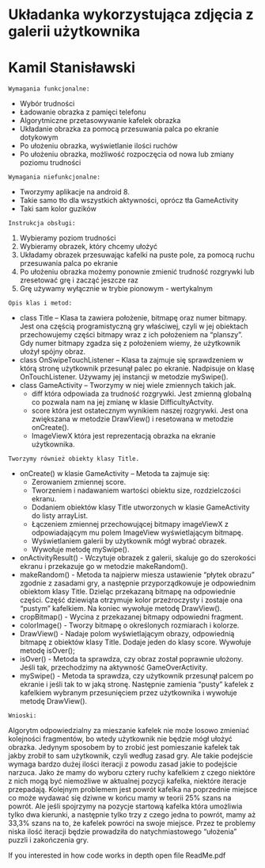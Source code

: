 # Układanka wykorzystująca zdjęcia z galerii użytkownika

# Kamil Stanisławski

```
Wymagania funkcjonalne:
```
- Wybór trudności
- Ładowanie obrazka z pamięci telefonu
- Algorytmiczne przetasowywanie kafelek obrazka
- Układanie obrazka za pomocą przesuwania palca po ekranie dotykowym
- Po ułożeniu obrazka, wyświetlanie ilości ruchów
- Po ułożeniu obrazka, możliwość rozpoczęcia od nowa lub zmiany poziomu trudności

```
Wymagania niefunkcjonalne:
```
- Tworzymy aplikacje na android 8.
- Takie samo tło dla wszystkich aktywności, oprócz tła GameActivity
- Taki sam kolor guzików

```
Instrukcja obsługi:
```
1. Wybieramy poziom trudności
2. Wybieramy obrazek, który chcemy ułożyć
3. Układamy obrazek przesuwając kafelki na puste pole, za pomocą ruchu przesuwania palca
    po ekranie
4. Po ułożeniu obrazka możemy ponownie zmienić trudność rozgrywki lub zresetować grę i
    zacząć jeszcze raz
5. Grę używamy wyłącznie w trybie pionowym - wertykalnym

```
Opis klas i metod:
```
- class Title – Klasa ta zawiera położenie, bitmapę oraz numer bitmapy. Jest ona częścią
    programistyczną gry właściwej, czyli w jej obiektach przechowujemy części bitmapy wraz z
    ich położeniem na “planszy”. Gdy numer bitmapy zgadza się z położeniem wiemy, że
    użytkownik ułożył spójny obraz.
- class OnSwipeTouchListener – Klasa ta zajmuje się sprawdzeniem w którą stronę użytkownik
    przesunął palec po ekranie. Nadpisuje on klasę OnTouchListener. Używamy jej instancji w
    metodzie mySwipe().
- class GameActivity – Tworzymy w niej wiele zmiennych takich jak.
    - diff która odpowiada za trudność rozgrywki. Jest zmienną globalną co pozwala nam
       na jej zmianę w klasie DifficultyActvity.
    - score która jest ostatecznym wynikiem naszej rozgrywki. Jest ona zwiększana w
       metodzie DrawView() i resetowana w metodzie onCreate().
    - ImageViewX która jest reprezentacją obrazka na ekranie użytkownika.

```
Tworzymy również obiekty klasy Title.
```

- onCreate() w klasie GameActivity – Metoda ta zajmuje się:
    - Zerowaniem zmiennej score.
    - Tworzeniem i nadawaniem wartości obiektu size, rozdzielczości ekranu.
    - Dodaniem obiektów klasy Title utworzonych w klasie GameActivity do listy arrayList.
    - Łączeniem zmiennej przechowującej bitmapy imageViewX z odpowiadającym mu
       polem ImageView wyświetlającym bitmapę.
    - Wyświetlaniem galerii by użytkownik mógł wybrać obrazek.
    - Wywołuje metodę mySwipe().
- onActivityResult() - Wczytuje obrazek z galerii, skaluje go do szerokości ekranu i przekazuje
    go w metodzie makeRandom().
- makeRandom() - Metoda ta najpierw miesza ustawienie “płytek obrazu” zgodnie z zasadami
    gry, a następnie przyporządkowuje je odpowiednim obiektom klasy Title. Dzieląc przekazaną
    bitmapę na odpowiednie części. Część dziewiąta otrzymuje kolor przeźroczysty i zostaje ona
    “pustym” kafelkiem. Na koniec wywołuje metodę DrawView().
- cropBitmap() - Wycina z przekazanej bitmapy odpowiedni fragment.
- colorImage() - Tworzy bitmapę o określonych rozmiarach i kolorze.
- DrawView() - Nadaje polom wyświetlającym obrazy, odpowiednią bitmapę z obiektów klasy
    Title. Dodaje jeden do klasy score. Wywołuje metodę isOver();
- isOver() - Metoda ta sprawdza, czy obraz został poprawnie ułożony. Jeśli tak, przechodzimy
    na aktywność GameOverActivity.
- mySwipe() - Metoda ta sprawdza, czy użytkownik przesunął palcem po ekranie i jeśli tak to w
    jaką stronę. Następnie zamienia “pusty” kafelek z kafelkiem wybranym przesunięciem przez
    użytkownika i wywołuje metodę DrawView().

```
Wnioski:
```
Algorytm odpowiedzialny za mieszanie kafelek nie może losowo zmieniać kolejności
fragmentów, bo wtedy użytkownik nie będzie mógł ułożyć obrazka. Jedynym sposobem by to zrobić
jest pomieszanie kafelek tak jakby zrobił to sam użytkownik, czyli według zasad gry. Ale takie
podejście wymaga bardzo dużej ilości iteracji z powodu zasad jakie to podejście narzuca. Jako że
mamy do wyboru cztery ruchy kafelkiem z czego niektóre z nich mogą być niemożliwe w aktualnej
pozycji kafelka, niektóre iteracje przepadają. Kolejnym problemem jest powrót kafelka na
poprzednie miejsce co może wydawać się dziwne w końcu mamy w teorii 25% szans na powrót. Ale
jeśli spojrzymy na pozycje startową kafelka która umożliwia tylko dwa kierunki, a następnie tylko trzy
z czego jedna to powrót, mamy aż 33,3% szans na to, że kafelek powróci na swoje miejsce. Przez te
problemy niska ilość iteracji będzie prowadziła do natychmiastowego “ułożenia” puzzli i zakończenia
gry.

If you interested in how code works in depth open file ReadMe.pdf
